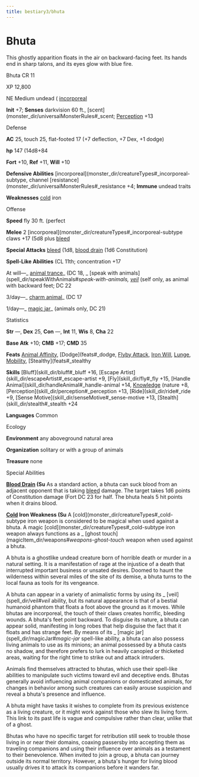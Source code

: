 ```yaml
---
title: bestiary3/bhuta
---
```

# Bhuta

This ghostly apparition floats in the air on backward-facing feet. Its hands end in sharp talons, and its eyes glow with blue fire.

Bhuta CR 11

XP 12,800

NE Medium undead ( [incorporeal](monster_dir/creatureTypes#_incorporeal-subtype)

**Init** +7; **Senses** darkvision 60 ft., [scent](monster_dir/universalMonsterRules#_scent; [Perception](skill_dir/perception#_perception) +13

Defense

**AC** 25, touch 25, flat-footed 17 (+7 deflection, +7 Dex, +1 dodge)

**hp** 147 (14d8+84

**Fort** +10, **Ref** +11, **Will** +10

**Defensive Abilities** [incorporeal](monster_dir/creatureTypes#_incorporeal-subtype, channel [resistance](monster_dir/universalMonsterRules#_resistance +4; **Immune** undead traits

**Weaknesses** [cold](monster_dir/creatureTypes#_cold-subtype) iron

Offense

**Speed** fly 30 ft. (perfect

**Melee** 2 [incorporeal](monster_dir/creatureTypes#_incorporeal-subtype claws +17 (5d8 plus [bleed](monster_dir/universalMonsterRules#_bleed)

**Special Attacks** [bleed](monster_dir/universalMonsterRules#_bleed) (1d8, [blood drain](monster_dir/universalMonsterRules#_blood-drain) (1d6 Constitution)

**Spell-Like Abilities** (CL 11th; concentration +17

At will—_ [animal trance](spell_dir/animalTrance#_animal-trance)_ (DC 18, _ [speak with animals](spell_dir/speakWithAnimals#_speak-with-animals, [veil](spell_dir/veil#_veil)_ (self only, as animal with backward feet; DC 22

3/day—_ [charm animal](spell_dir/charmAnimal#_charm-animal)_ (DC 17

1/day—_ [magic jar](spell_dir/magicJar#_magic-jar)_ (animals only, DC 21)

Statistics

**Str** —, **Dex** 25, **Con** —, **Int** 11, **Wis** 8, **Cha** 22

**Base Atk** +10; **CMB** +17; **CMD** 35

**Feats** [Animal Affinity](feats#_animal-affinity), [Dodge](feats#_dodge, [Flyby Attack](monster_dir/monsterFeats#_flyby-attack), [Iron Will](feats#_iron-will), [Lunge](feats#_lunge), [Mobility](feats#_mobility), [Stealthy](feats#_stealthy

**Skills** [Bluff](skill_dir/bluff#_bluff +16, [Escape Artist](skill_dir/escapeArtist#_escape-artist +9, [Fly](skill_dir/fly#_fly +15, [Handle Animal](skill_dir/handleAnimal#_handle-animal +14, [Knowledge](skill_dir/knowledge#_knowledge) (nature +8, [Perception](skill_dir/perception#_perception +13, [Ride](skill_dir/ride#_ride +9, [Sense Motive](skill_dir/senseMotive#_sense-motive +13, [Stealth](skill_dir/stealth#_stealth +24

**Languages** Common

Ecology

**Environment** any aboveground natural area

**Organization** solitary or with a group of animals

**Treasure** none

Special Abilities

**[Blood Drain](monster_dir/universalMonsterRules#_blood-drain) (Su** As a standard action, a bhuta can suck blood from an adjacent opponent that is taking [bleed](monster_dir/universalMonsterRules#_bleed) damage. The target takes 1d6 points of Constitution damage (Fort DC 23 for half. The bhuta heals 5 hit points when it drains blood.

**[Cold](monster_dir/creatureTypes#_cold-subtype) Iron Weakness (Su** A [cold](monster_dir/creatureTypes#_cold-subtype iron weapon is considered to be magical when used against a bhuta. A magic [cold](monster_dir/creatureTypes#_cold-subtype iron weapon always functions as a _ [ghost touch](magicItem_dir/weapons#_weapons-ghost-touch_ weapon when used against a bhuta.

A bhuta is a ghostlike undead creature born of horrible death or murder in a natural setting. It is a manifestation of rage at the injustice of a death that interrupted important business or unsated desires. Doomed to haunt the wilderness within several miles of the site of its demise, a bhuta turns to the local fauna as tools for its vengeance.

A bhuta can appear in a variety of animalistic forms by using its _ [veil](spell_dir/veil#_veil_ ability, but its natural appearance is that of a bestial humanoid phantom that floats a foot above the ground as it moves. While bhutas are incorporeal, the touch of their claws creates horrific, bleeding wounds. A bhuta's feet point backward. To disguise its nature, a bhuta can appear solid, manifesting in long robes that help disguise the fact that it floats and has strange feet. By means of its _ [magic jar](spell_dir/magicJar#_magic-jar_ spell-like ability, a bhuta can also possess living animals to use as its minions; an animal possessed by a bhuta casts no shadow, and therefore prefers to lurk in heavily canopied or thicketed areas, waiting for the right time to strike out and attack intruders.

Animals find themselves attracted to bhutas, which use their spell-like abilities to manipulate such victims toward evil and deceptive ends. Bhutas generally avoid influencing animal companions or domesticated animals, for changes in behavior among such creatures can easily arouse suspicion and reveal a bhuta's presence and influence.

A bhuta might have tasks it wishes to complete from its previous existence as a living creature, or it might work against those who slew its living form. This link to its past life is vague and compulsive rather than clear, unlike that of a ghost.

Bhutas who have no specific target for retribution still seek to trouble those living in or near their domains, coaxing passersby into accepting them as traveling companions and using their influence over animals as a testament to their benevolence. When invited to join a group, a bhuta can journey outside its normal territory. However, a bhuta's hunger for living blood usually drives it to attack its companions before it wanders far.

